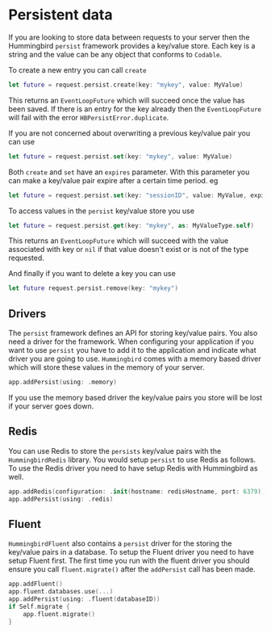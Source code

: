 #  Persistent data

If you are looking to store data between requests to your server then the Hummingbird `persist` framework provides a key/value store. Each key is a string and the value can be any object that conforms to `Codable`. 

To create a new entry you can call `create`
```swift
let future = request.persist.create(key: "mykey", value: MyValue)
```
This returns an `EventLoopFuture` which will succeed once the value has been saved. If there is an entry for the key already then the `EventLoopFuture` will fail with the error `HBPersistError.duplicate`.

If you are not concerned about overwriting a previous key/value pair you can use 
```swift
let future = request.persist.set(key: "mykey", value: MyValue)
```

Both `create` and `set` have an `expires` parameter. With this parameter you can make a key/value pair expire after a certain time period. eg
```swift
let future = request.persist.set(key: "sessionID", value: MyValue, expires: .hours(1))
```

To access values in the `persist` key/value store you use 
```swift
let future = request.persist.get(key: "mykey", as: MyValueType.self)
```
This returns an `EventLoopFuture` which will succeed with the value associated with key or `nil` if that value doesn't exist or is not of the type requested.

And finally if you want to delete a key you can use
```swift
let future request.persist.remove(key: "mykey")
```

## Drivers

The `persist` framework defines an API for storing key/value pairs. You also need a driver for the framework. When configuring your application if you want to use `persist` you have to add it to the application and indicate what driver you are going to use. `Hummingbird` comes with a memory based driver which will store these values in the memory of your server. 
```swift
app.addPersist(using: .memory)
```
If you use the memory based driver the key/value pairs you store will be lost if your server goes down. 

## Redis

You can use Redis to store the `persists` key/value pairs with the `HummingbirdRedis` library. You would setup `persist` to use Redis as follows. To use the Redis driver you need to have setup Redis with Hummingbird as well.
```swift
app.addRedis(configuration: .init(hostname: redisHostname, port: 6379))
app.addPersist(using: .redis)
```

## Fluent

`HummingbirdFluent` also contains a `persist` driver for the storing the key/value pairs in a database. To setup the Fluent driver you need to have setup Fluent first. The first time you run with the fluent driver you should ensure you call `fluent.migrate()` after the `addPersist` call has been made.
```swift
app.addFluent()
app.fluent.databases.use(...)
app.addPersist(using: .fluent(databaseID))
if Self.migrate {
    app.fluent.migrate()
}
```

